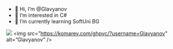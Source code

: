- 👋 Hi, I’m @Glavyanov
- 👀 I’m interested in C#
- 🌱 I’m currently learning SoftUni BG

![](https://komarev.com/ghpvc/?username=Glavyanov)
<img src=”https://komarev.com/ghpvc/?username=Glavyanov" alt=”Glavyanov” />
<!---
Glavyanov/Glavyanov is a ✨ special ✨ repository because its `README.md` (this file) appears on your GitHub profile.
You can click the Preview link to take a look at your changes.
--->
